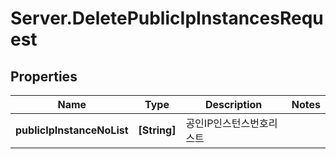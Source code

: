 # Server.DeletePublicIpInstancesRequest

## Properties
Name | Type | Description | Notes
------------ | ------------- | ------------- | -------------
**publicIpInstanceNoList** | **[String]** | 공인IP인스턴스번호리스트 | 


